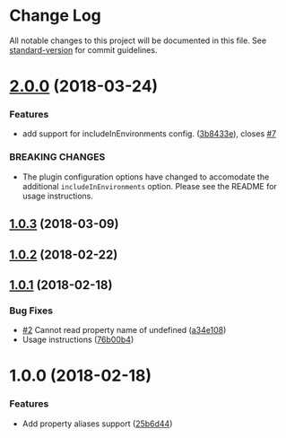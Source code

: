 # Change Log

All notable changes to this project will be documented in this file. See [standard-version](https://github.com/conventional-changelog/standard-version) for commit guidelines.

<a name="2.0.0"></a>
# [2.0.0](https://github.com/jribeiro/babel-plugin-jsx-property-alias/compare/v1.0.3...v2.0.0) (2018-03-24)


### Features

* add support for includeInEnvironments config. ([3b8433e](https://github.com/jribeiro/babel-plugin-jsx-property-alias/commit/3b8433e)), closes [#7](https://github.com/jribeiro/babel-plugin-jsx-property-alias/issues/7)


### BREAKING CHANGES

* The plugin configuration options have changed to accomodate the additional `includeInEnvironments` option. Please see the README for usage instructions.



<a name="1.0.3"></a>
## [1.0.3](https://github.com/jribeiro/babel-plugin-jsx-property-alias/compare/v1.0.2...v1.0.3) (2018-03-09)



<a name="1.0.2"></a>
## [1.0.2](https://github.com/jribeiro/babel-plugin-jsx-property-alias/compare/v1.0.1...v1.0.2) (2018-02-22)



<a name="1.0.1"></a>
## [1.0.1](https://github.com/jribeiro/babel-plugin-jsx-property-alias/compare/v1.0.0...v1.0.1) (2018-02-18)


### Bug Fixes

* [#2](https://github.com/jribeiro/babel-plugin-jsx-property-alias/issues/2) Cannot read property name of undefined ([a34e108](https://github.com/jribeiro/babel-plugin-jsx-property-alias/commit/a34e108))
* Usage instructions ([76b00b4](https://github.com/jribeiro/babel-plugin-jsx-property-alias/commit/76b00b4))



<a name="1.0.0"></a>
# 1.0.0 (2018-02-18)


### Features

* Add property aliases support ([25b6d44](https://github.com/jribeiro/babel-plugin-jsx-property-alias/commit/25b6d44))
